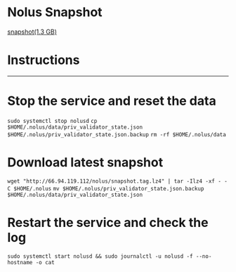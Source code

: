 # Nolus Snapshot
[snapshot(1.3 GB)](http://66.94.119.112/nolus/snapshot.tag.lz4)

# Instructions
***
# Stop the service and reset the data
` sudo systemctl stop nolusd `
` cp $HOME/.nolus/data/priv_validator_state.json $HOME/.nolus/priv_validator_state.json.backup `
` rm -rf $HOME/.nolus/data `

# Download latest snapshot
` wget "http://66.94.119.112/nolus/snapshot.tag.lz4" | tar -Ilz4 -xf - -C $HOME/.nolus `
` mv $HOME/.nolus/priv_validator_state.json.backup $HOME/.nolus/data/priv_validator_state.json `

# Restart the service and check the log
` sudo systemctl start nolusd && sudo journalctl -u nolusd -f --no-hostname -o cat `

